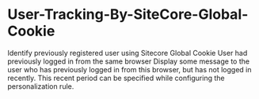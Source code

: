 # User-Tracking-By-SiteCore-Global-Cookie

Identify previously registered user using Sitecore Global Cookie
User had previously logged in from the same browser
Display some message to the user who has previously logged in from this browser, but has not logged in recently. This recent period can be specified while configuring the personalization rule.

